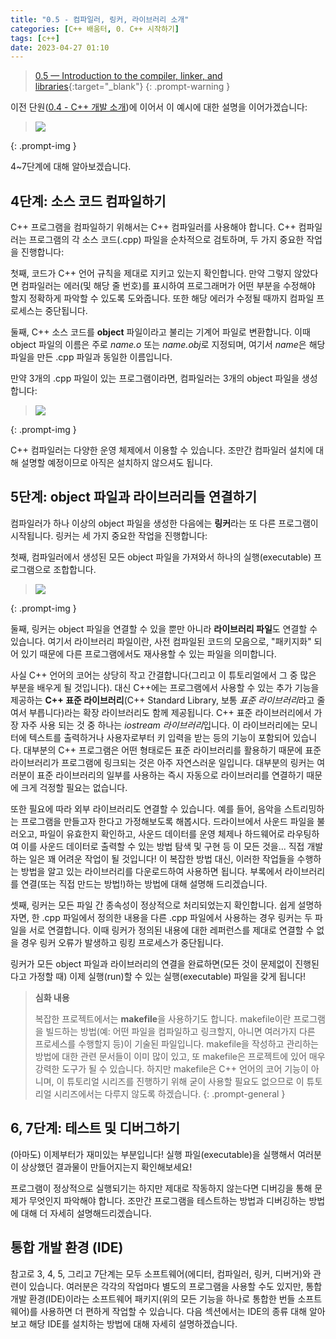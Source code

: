 ```yaml
---
title: "0.5 - 컴파일러, 링커, 라이브러리 소개"
categories: [C++ 배움터, 0. C++ 시작하기]
tags: [c++]
date: 2023-04-27 01:10
---
```


> [0.5 — Introduction to the compiler, linker, and libraries](https://www.learncpp.com/cpp-tutorial/introduction-to-the-compiler-linker-and-libraries/){:target="_blank"}
{: .prompt-warning }

이전 단원([0.4 - C++ 개발 소개](2023-04-27-0.4-introduction-to-cpp-development.md))에 이어서 이 예시에 대한 설명을 이어가겠습니다:

> <img src="https://www.learncpp.com/images/CppTutorial/Chapter0/Development-min.png?ezimgfmt=ng%3Awebp%2Fngcb2%2Frs%3Adevice%2Frscb2-1">
{: .prompt-img }

4~7단계에 대해 알아보겠습니다.

## **4단계: 소스 코드 컴파일하기**

C++ 프로그램을 컴파일하기 위해서는 C++ 컴파일러를 사용해야 합니다. C++ 컴파일러는 프로그램의 각 소스 코드(.cpp) 파일을 순차적으로 검토하며, 두 가지 중요한 작업을 진행합니다:

첫째, 코드가 C++ 언어 규칙을 제대로 지키고 있는지 확인합니다. 만약 그렇지 않았다면 컴파일러는 에러(및 해당 줄 번호)를 표시하여 프로그래머가 어떤 부분을 수정해야 할지 정확하게 파악할 수 있도록 도와줍니다. 또한 해당 에러가 수정될 때까지 컴파일 프로세스는 중단됩니다.

둘째, C++ 소스 코드를 **object** 파일이라고 불리는 기계어 파일로 변환합니다. 이때 object 파일의 이름은 주로 _name.o_ 또는 *name.obj*로 지정되며, 여기서 *name*은 해당 파일을 만든 .cpp 파일과 동일한 이름입니다.

만약 3개의 .cpp 파일이 있는 프로그램이라면, 컴파일러는 3개의 object 파일을 생성합니다:

> <img src="https://www.learncpp.com/images/CppTutorial/Chapter0/CompileSource-min.png?ezimgfmt=ng%3Awebp%2Fngcb2%2Frs%3Adevice%2Frscb2-1">
{: .prompt-img }

C++ 컴파일러는 다양한 운영 체제에서 이용할 수 있습니다. 조만간 컴파일러 설치에 대해 설명할 예정이므로 아직은 설치하지 않으셔도 됩니다.

## **5단계: object 파일과 라이브러리들 연결하기**

컴파일러가 하나 이상의 object 파일을 생성한 다음에는 **링커**라는 또 다른 프로그램이 시작됩니다. 링커는 세 가지 중요한 작업을 진행합니다:

첫째, 컴파일러에서 생성된 모든 object 파일을 가져와서 하나의 실행(executable) 프로그램으로 조합합니다.

> <img src="https://www.learncpp.com/images/CppTutorial/Chapter0/LinkingObjects-min.png?ezimgfmt=rs:441x271/rscb2/ng:webp/ngcb2">
{: .prompt-img }

둘째, 링커는 object 파일을 연결할 수 있을 뿐만 아니라 **라이브러리 파일**도 연결할 수 있습니다. 여기서 라이브러리 파일이란, 사전 컴파일된 코드의 모음으로, "패키지화" 되어 있기 때문에 다른 프로그램에서도 재사용할 수 있는 파일을 의미합니다.

사실 C++ 언어의 코어는 상당히 작고 간결합니다(그리고 이 튜토리얼에서 그 중 많은 부분을 배우게 될 것입니다). 대신 C++에는 프로그램에서 사용할 수 있는 추가 기능을 제공하는 **C++ 표준 라이브러리**(C++ Standard Library, 보통 *표준 라이브러리*라고 줄여서 부릅니다)라는 확장 라이브러리도 함께 제공됩니다. C++ 표준 라이브러리에서 가장 자주 사용 되는 것 중 하나는 *iostream 라이브러리*입니다. 이 라이브러리에는 모니터에 텍스트를 출력하거나 사용자로부터 키 입력을 받는 등의 기능이 포함되어 있습니다. 대부분의 C++ 프로그램은 어떤 형태로든 표준 라이브러리를 활용하기 때문에 표준 라이브러리가 프로그램에 링크되는 것은 아주 자연스러운 일입니다. 대부분의 링커는 여러분이 표준 라이브러리의 일부를 사용하는 즉시 자동으로 라이브러리를 연결하기 때문에 크게 걱정할 필요는 없습니다.

또한 필요에 따라 외부 라이브러리도 연결할 수 있습니다. 예를 들어, 음악을 스트리밍하는 프로그램을 만들고자 한다고 가정해보도록 해봅시다. 드라이브에서 사운드 파일을 불러오고, 파일이 유효한지 확인하고, 사운드 데이터를 운영 체제나 하드웨어로 라우팅하여 이를 사운드 데이터로 출력할 수 있는 방법 탐색 및 구현 등 이 모든 것을... 직접 개발하는 일은 꽤 어려운 작업이 될 것입니다! 이 복잡한 방법 대신, 이러한 작업들을 수행하는 방법을 알고 있는 라이브러리를 다운로드하여 사용하면 됩니다. 부록에서 라이브러리를 연결(또는 직접 만드는 방법!)하는 방법에 대해 설명해 드리겠습니다.

셋째, 링커는 모든 파일 간 종속성이 정상적으로 처리되었는지 확인합니다. 쉽게 설명하자면, 한 .cpp 파일에서 정의한 내용을 다른 .cpp 파일에서 사용하는 경우 링커는 두 파일을 서로 연결합니다. 이때 링커가 정의된 내용에 대한 레퍼런스를 제대로 연결할 수 없을 경우 링커 오류가 발생하고 링킹 프로세스가 중단됩니다.

링커가 모든 object 파일과 라이브러리의 연결을 완료하면(모든 것이 문제없이 진행된다고 가정할 때) 이제 실행(run)할 수 있는 실행(executable) 파일을 갖게 됩니다!

> **심화 내용**
> 
> 복잡한 프로젝트에서는 **makefile**을 사용하기도 합니다. makefile이란 프로그램을 빌드하는 방법(예: 어떤 파일을 컴파일하고 링크할지, 아니면 여러가지 다른 프로세스를 수행할지 등)이 기술된 파일입니다. makefile을 작성하고 관리하는 방법에 대한 관련 문서들이 이미 많이 있고, 또 makefile은 프로젝트에 있어 매우 강력한 도구가 될 수 있습니다. 하지만 makefile은 C++ 언어의 코어 기능이 아니며, 이 튜토리얼 시리즈를 진행하기 위해 굳이 사용할 필요도 없으므로 이 튜토리얼 시리즈에서는 다루지 않도록 하겠습니다.
{: .prompt-general }

## **6, 7단계: 테스트 및 디버그하기**

(아마도) 이제부터가 재미있는 부분입니다! 실행 파일(executable)을 실행해서 여러분이 상상했던 결과물이 만들어지는지 확인해보세요!

프로그램이 정상적으로 실행되기는 하지만 제대로 작동하지 않는다면 디버깅을 통해 문제가 무엇인지 파악해야 합니다. 조만간 프로그램을 테스트하는 방법과 디버깅하는 방법에 대해 더 자세히 설명해드리겠습니다.

## **통합 개발 환경 (IDE)**

참고로 3, 4, 5, 그리고 7단계는 모두 소프트웨어(에디터, 컴파일러, 링커, 디버거)와 관련이 있습니다. 여러분은 각각의 작업마다 별도의 프로그램을 사용할 수도 있지만, 통합 개발 환경(IDE)이라는 소프트웨어 패키지(위의 모든 기능을 하나로 통합한 번들 소프트웨어)를 사용하면 더 편하게 작업할 수 있습니다. 다음 섹션에서는 IDE의 종류 대해 알아보고 해당 IDE를 설치하는 방법에 대해 자세히 설명하겠습니다.
